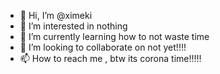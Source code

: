 - 👋 Hi, I’m @ximeki
- 👀 I’m interested in nothing 
- 🌱 I’m currently learning how to not waste time 
- 💞️ I’m looking to collaborate on not yet!!!!
- 📫 How to reach me , btw its corona time!!!!!


